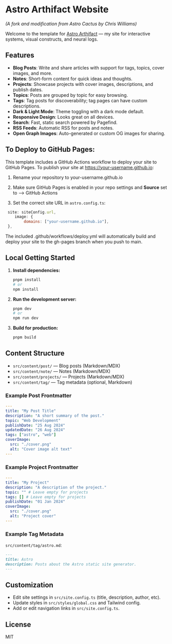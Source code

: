 # Astro Arthifact Website

*(A fork and modification from Astro Cactus by Chris Williams)*

Welcome to the template for [Astro Arthifact](https://arthifact.com/) —  my site for interactive systems, visual constructs, and neural logs. 

## Features

- **Blog Posts**: Write and share articles with support for tags, topics, cover images, and more.
- **Notes**: Short-form content for quick ideas and thoughts.
- **Projects**: Showcase projects with cover images, descriptions, and publish dates.
- **Topics**: Posts are grouped by topic for easy browsing.
- **Tags**: Tag posts for discoverability; tag pages can have custom descriptions.
- **Dark & Light Mode**: Theme toggling with a dark mode default.
- **Responsive Design**: Looks great on all devices.
- **Search**: Fast, static search powered by Pagefind.
- **RSS Feeds**: Automatic RSS for posts and notes.
- **Open Graph Images**: Auto-generated or custom OG images for sharing.

## To Deploy to GitHub Pages:

This template includes a GitHub Actions workflow to deploy your site to GitHub Pages.
To publish your site at https://your-username.github.io:

1. Rename your repository to your-username.github.io

2. Make sure GitHub Pages is enabled in your repo settings and **Source** set to --> GitHub Actions

3. Set the correct site URL in `astro.config.ts`:

```js
 site: siteConfig.url,
	image: {
		domains: ["your-username.github.io"],
 },
```

The included .github/workflows/deploy.yml will automatically build and deploy your site to the gh-pages branch when you push to main.

## Local Getting Started

1. **Install dependencies:**
   ```sh
   pnpm install
   # or
   npm install
   ```
2. **Run the development server:**
   ```sh
   pnpm dev
   # or
   npm run dev
   ```
3. **Build for production:**
   ```sh
   pnpm build
   ```

## Content Structure

- `src/content/post/` — Blog posts (Markdown/MDX)
- `src/content/note/` — Notes (Markdown/MDX)
- `src/content/projects/` — Projects (Markdown/MDX)
- `src/content/tag/` — Tag metadata (optional, Markdown)

### Example Post Frontmatter
```yaml
---
title: "My Post Title"
description: "A short summary of the post."
topic: "Web Development"
publishDate: "25 Aug 2024"
updatedDate: "26 Aug 2024"
tags: ["astro", "web"]
coverImage:
  src: "./cover.png"
  alt: "Cover image alt text"
---
```

### Example Project Frontmatter
```yaml
---
title: "My Project"
description: "A description of the project."
topic: "" # Leave empty for projects
tags: [] # Leave empty for projects
publishDate: "01 Jan 2024"
coverImage:
  src: "./cover.png"
  alt: "Project cover"
---
```

### Example Tag Metadata
`src/content/tag/astro.md`:
```markdown
---
title: Astro
description: Posts about the Astro static site generator.
---
```

## Customization
- Edit site settings in `src/site.config.ts` (title, description, author, etc).
- Update styles in `src/styles/global.css` and Tailwind config.
- Add or edit navigation links in `src/site.config.ts`.

## License
MIT
